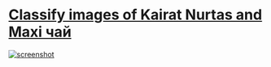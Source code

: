 # [Classify images of Kairat Nurtas and Maxi чай](https://actuallyastarfish-maxi-or-kairat.hf.space/)
[![screenshot](https://github.com/Nurbek-web/maxi_or_kairat/assets/78167331/260720ea-1a49-4a2b-9f55-ceaf13694b21)](https://github-production-user-asset-6210df.s3.amazonaws.com/78167331/324198970-260720ea-1a49-4a2b-9f55-ceaf13694b21.png?X-Amz-Algorithm=AWS4-HMAC-SHA256&X-Amz-Credential=AKIAVCODYLSA53PQK4ZA%2F20240420%2Fus-east-1%2Fs3%2Faws4_request&X-Amz-Date=20240420T185231Z&X-Amz-Expires=300&X-Amz-Signature=885122d8973f0d23fed5808742db66409a1c7d20f220e8fe258f69f6dff4348c&X-Amz-SignedHeaders=host&actor_id=78167331&key_id=0&repo_id=789164380)
